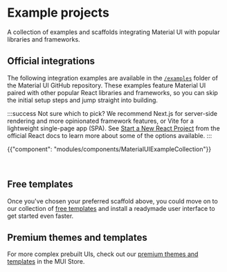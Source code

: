 # Example projects

<p class="description">A collection of examples and scaffolds integrating Material UI with popular libraries and frameworks.</p>

## Official integrations

<!-- #repo-reference -->

The following integration examples are available in the [`/examples`](https://github.com/mui/material-ui/tree/master/examples) folder of the Material UI GitHub repository.
These examples feature Material UI paired with other popular React libraries and frameworks, so you can skip the initial setup steps and jump straight into building.

:::success
Not sure which to pick?
We recommend Next.js for server-side rendering and more opinionated framework features, or Vite for a lightweight single-page app (SPA).
See [Start a New React Project](https://react.dev/learn/start-a-new-react-project) from the official React docs to learn more about some of the options available.
:::

{{"component": "modules/components/MaterialUIExampleCollection"}}

<br />

## Free templates

Once you've chosen your preferred scaffold above, you could move on to our collection of [free templates](/material-ui/getting-started/templates/) and install a readymade user interface to get started even faster.

## Premium themes and templates

For more complex prebuilt UIs, check out our [premium themes and templates](https://mui.com/store/?utm_source=docs&utm_medium=referral&utm_campaign=example-projects-store) in the MUI Store.
